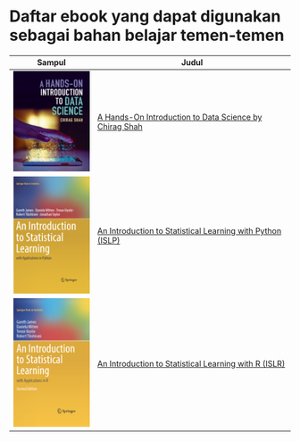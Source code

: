 # Daftar ebook yang dapat digunakan sebagai bahan belajar temen-temen

| Sampul | Judul |
| ----- | ------ |
| ![alt text](images/ebook1.jpeg) | [A Hands-On Introduction to Data Science by Chirag Shah](https://drive.google.com/file/d/1HdMrkvyaj10OqpV7p3VU7QbfSVeLw5of/view?usp=sharing) | 
| ![alt text](images/ebook2.png) | [An Introduction to Statistical Learning with Python (ISLP)](https://drive.google.com/file/d/1WXN2aSShIwmztHMfvwwOMXKdpexDFcG_/view?usp=sharing) | 
| ![alt text](images/ebook3.png) | [An Introduction to Statistical Learning with R (ISLR)](https://drive.google.com/file/d/1zX2BPmsW8T_9XiQDChF-_6abZwBld0HT/view?usp=sharing) | 
